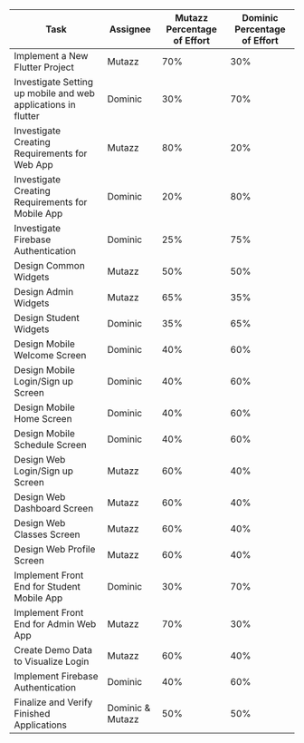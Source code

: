 | Task  | Assignee | Mutazz Percentage of Effort |  Dominic Percentage of Effort   |
|-------|-----|----------|-------|
| Implement a New Flutter Project  | Mutazz| 70%  | 30% |
| Investigate Setting up mobile and web applications in flutter | Dominic | 30%  | 70%   |
| Investigate Creating Requirements for Web App | Mutazz | 80% | 20% |
| Investigate Creating Requirements for Mobile App | Dominic | 20% | 80% |
| Investigate Firebase Authentication | Dominic | 25% | 75% |
| Design Common Widgets | Mutazz | 50% | 50%|
| Design Admin Widgets | Mutazz| 65% | 35% |
| Design Student Widgets | Dominic | 35% | 65% |
| Design Mobile Welcome Screen| Dominic | 40% | 60%|
| Design Mobile Login/Sign up Screen| Dominic | 40% | 60%|
| Design Mobile Home Screen| Dominic | 40% | 60%|
| Design Mobile Schedule Screen| Dominic | 40% | 60%|
| Design Web Login/Sign up Screen | Mutazz | 60% | 40% |
| Design Web Dashboard Screen | Mutazz | 60% | 40% |
| Design Web Classes Screen | Mutazz | 60% | 40% |
| Design Web Profile Screen | Mutazz | 60% | 40% |
| Implement Front End for Student Mobile App | Dominic | 30% | 70% |
| Implement Front End for Admin Web App | Mutazz | 70% | 30% |
| Create Demo Data to Visualize Login | Mutazz | 60% | 40% |
| Implement Firebase Authentication | Dominic | 40% | 60% |
| Finalize and Verify Finished Applications | Dominic & Mutazz | 50% | 50% |